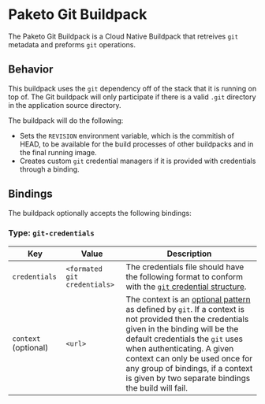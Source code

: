 # Paketo Git Buildpack
The Paketo Git Buildpack is a Cloud Native Buildpack that retreives `git` metadata and preforms `git` operations.

## Behavior
This buildpack uses the `git` dependency off of the stack that it is running on top of. The Git buildpack will only participate if there is a valid `.git` directory in the application source directory.

The buildpack will do the following:

- Sets the `REVISION` environment variable, which is the commitish of HEAD, to be available for the build processes of other buildpacks and in the final running image.
- Creates custom `git` credential managers if it is provided with credentials through a binding.

## Bindings
The buildpack optionally accepts the following bindings:

### Type: `git-credentials`
|Key                   | Value   | Description
|----------------------|---------|------------
|`credentials` | `<formated git credentials>` | The credentials file should have the following format to conform with the [`git` credential structure](https://git-scm.com/docs/git-credential#IOFMT).
|`context` (optional) | `<url>` |The context is an [optional pattern](https://git-scm.com/docs/gitcredentials#_credential_contexts) as defined by `git`. If a context is not provided then the credentials given in the binding will be the default credentials the `git` uses when authenticating. A given context can only be used once for any group of bindings, if a context is given by two separate bindings the build will fail.
